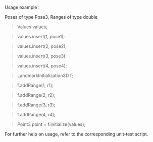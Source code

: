 Usage example :

Poses of type Pose3, Ranges of type double

> Values values;

> values.insert(1, pose1);

> values.insert(2, pose2);

> values.insert(3, pose3);

> values.insert(4, pose4);

> LandmarkInitialization3D f;

> f.addRange(1, r1);

> f.addRange(2, r2);

> f.addRange(3, r3);

> f.addRange(4, r4);

> Point3 point = f.initialize(values);

For further help on usage, refer to the corresponding unit-test script. 
